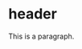 <!DOCTYPE html>
<html>
<head>
<title> Empowered </title>
</head>
<body>

<h1> header </h1>
<p>This is a paragraph.</p>

</body>
</html>
